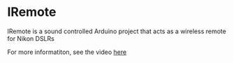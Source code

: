 # IRemote
IRemote is a sound controlled Arduino project that acts as a wireless remote for Nikon DSLRs

For more informatiton, see the video [here](https://www.dropbox.com/s/prlt1eg1sg7qdj7/IRemote.mp4?dl=0)
